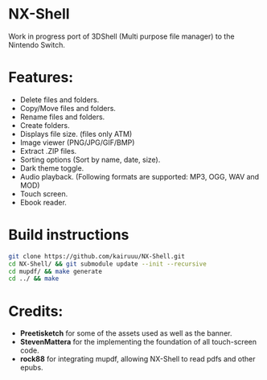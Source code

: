 # NX-Shell

Work in progress port of 3DShell (Multi purpose file manager) to the Nintendo Switch.

# Features:

- Delete files and folders.
- Copy/Move files and folders.
- Rename files and folders.
- Create folders.
- Displays file size. (files only ATM)
- Image viewer (PNG/JPG/GIF/BMP)
- Extract .ZIP files.
- Sorting options (Sort by name, date, size).
- Dark theme toggle.
- Audio playback. (Following formats are supported: MP3, OGG, WAV and MOD)
- Touch screen.
- Ebook reader.

# Build instructions

```bash
git clone https://github.com/kairuuu/NX-Shell.git
cd NX-Shell/ && git submodule update --init --recursive
cd mupdf/ && make generate
cd ../ && make
```

# Credits:

- **Preetisketch** for some of the assets used as well as the banner.
- **StevenMattera** for the implementing the foundation of all touch-screen code.
- **rock88** for integrating mupdf, allowing NX-Shell to read pdfs and other epubs.
